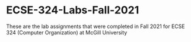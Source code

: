 # ECSE-324-Labs-Fall-2021
These are the lab assignments that were completed in Fall 2021 for ECSE 324 (Computer Organization) at McGill University
